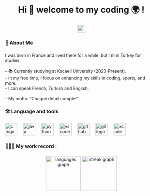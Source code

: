 <h1 align="center">Hi 👋  welcome to my coding 🌍 !</h1>

###

<div align="center">
  <img src="https://img.shields.io/static/v1?message=talhatr29@gmail.com&logo=gmail&label=Gmail&color=D14836&logoColor=white&labelColor=D14836&style=for-the-badge" height="25" alt="gmail logo"  />
</div>

###

<h3 align="left">📜  About Me</h3>

###

<p align="left">I was born in France and lived there for a while, but I'm in Turkey for studies.<br><br>- 📚 Currently studying at Kocaeli University (2023-Present).<br>- In my free time, I focus on enhancing my skills in coding, sports, and more.<br>- I can speak French, Turkish and English.<br><br>- My motto: "Chaque détail compte!"</p>

###

<h3 align="left">🛠 Language and tools</h3>

###

<div align="left">
  <img src="https://cdn.jsdelivr.net/gh/devicons/devicon/icons/c/c-original.svg" height="40" alt="c logo"  />
  <img width="12" />
  <img src="https://cdn.jsdelivr.net/gh/devicons/devicon/icons/java/java-original.svg" height="40" alt="java logo"  />
  <img width="12" />
  <img src="https://cdn.jsdelivr.net/gh/devicons/devicon/icons/python/python-original.svg" height="40" alt="python logo"  />
  <img width="12" />
  <img src="https://cdn.jsdelivr.net/gh/devicons/devicon/icons/vscode/vscode-original.svg" height="40" alt="vscode logo"  />
  <img width="12" />
  <img src="https://cdn.jsdelivr.net/gh/devicons/devicon/icons/github/github-original.svg" height="40" alt="github logo"  />
  <img width="12" />
  <img src="https://cdn.jsdelivr.net/gh/devicons/devicon/icons/git/git-original.svg" height="40" alt="git logo"  />
  <img width="12" />
  <img src="https://cdn.jsdelivr.net/gh/devicons/devicon/icons/xcode/xcode-original.svg" height="40" alt="xcode logo"  />
</div>

###

<h3 align="left">👨🏻‍💻   My work record :</h3>

###

<div align="center">
  <img src="https://github-readme-stats.vercel.app/api/top-langs?username=talha667ko&locale=en&hide_title=false&layout=compact&card_width=320&langs_count=3&theme=gruvbox&hide_border=true&order=2" height="115" alt="languages graph"  />
  <img src="https://streak-stats.demolab.com?user=talha667ko&locale=fr&mode=daily&theme=aura&hide_border=false&border_radius=6&order=3" height="115" alt="streak graph"  />
</div>

###
